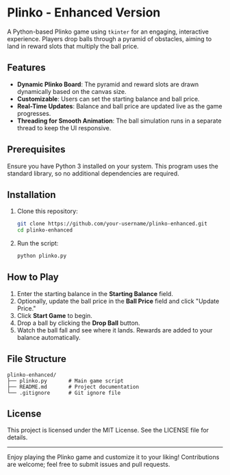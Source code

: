 # Plinko - Enhanced Version

A Python-based Plinko game using `tkinter` for an engaging, interactive experience. Players drop balls through a pyramid of obstacles, aiming to land in reward slots that multiply the ball price.

## Features

- **Dynamic Plinko Board**: The pyramid and reward slots are drawn dynamically based on the canvas size.
- **Customizable**: Users can set the starting balance and ball price.
- **Real-Time Updates**: Balance and ball price are updated live as the game progresses.
- **Threading for Smooth Animation**: The ball simulation runs in a separate thread to keep the UI responsive.

## Prerequisites

Ensure you have Python 3 installed on your system. This program uses the standard library, so no additional dependencies are required.

## Installation

1. Clone this repository:
   ```bash
   git clone https://github.com/your-username/plinko-enhanced.git
   cd plinko-enhanced
   ```

2. Run the script:
   ```bash
   python plinko.py
   ```

## How to Play

1. Enter the starting balance in the **Starting Balance** field.
2. Optionally, update the ball price in the **Ball Price** field and click "Update Price."
3. Click **Start Game** to begin.
4. Drop a ball by clicking the **Drop Ball** button.
5. Watch the ball fall and see where it lands. Rewards are added to your balance automatically.

## File Structure

```
plinko-enhanced/
├── plinko.py       # Main game script
├── README.md       # Project documentation
└── .gitignore      # Git ignore file
```

## License

This project is licensed under the MIT License. See the LICENSE file for details.

---

Enjoy playing the Plinko game and customize it to your liking! Contributions are welcome; feel free to submit issues and pull requests.
